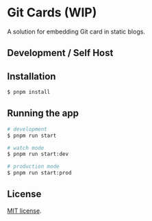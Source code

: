 # Git Cards (WIP)

A solution for embedding Git card in static blogs.

## Development / Self Host

## Installation

```bash
$ pnpm install
```

## Running the app

```bash
# development
$ pnpm run start

# watch mode
$ pnpm run start:dev

# production mode
$ pnpm run start:prod
```

## License

[MIT license](LICENSE).
